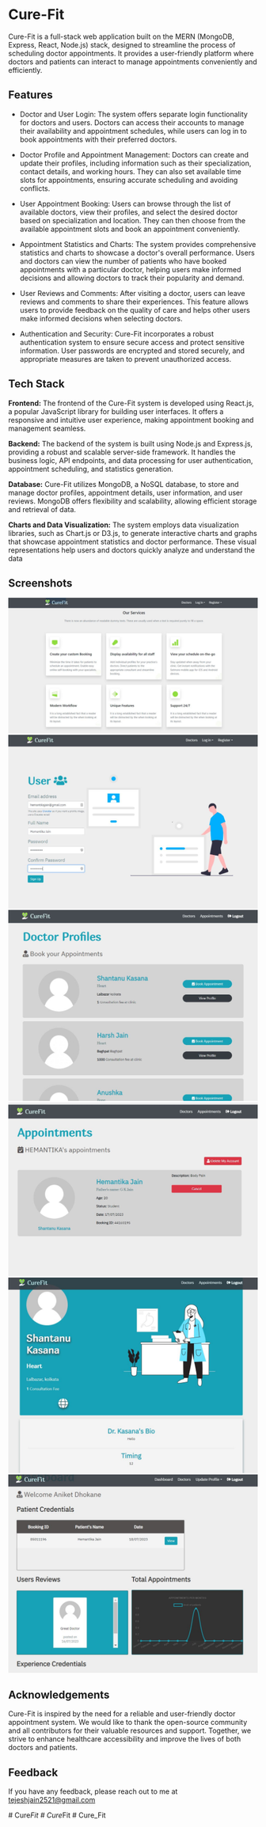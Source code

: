 
# Cure-Fit

Cure-Fit is a full-stack web application built on the MERN (MongoDB, Express, React, Node.js) stack, designed to streamline the process of scheduling doctor appointments. It provides a user-friendly platform where doctors and patients can interact to manage appointments conveniently and efficiently.

## Features

- Doctor and User Login: The system offers separate login functionality for doctors and users. Doctors can access their accounts to manage their availability and appointment schedules, while users can log in to book appointments with their preferred doctors.

- Doctor Profile and Appointment Management: Doctors can create and update their profiles, including information such as their specialization, contact details, and working hours. They can also set available time slots for appointments, ensuring accurate scheduling and avoiding conflicts.

- User Appointment Booking: Users can browse through the list of available doctors, view their profiles, and select the desired doctor based on specialization and location. They can then choose from the available appointment slots and book an appointment conveniently.

- Appointment Statistics and Charts: The system provides comprehensive statistics and charts to showcase a doctor's overall performance. Users and doctors can view the number of patients who have booked appointments with a particular doctor, helping users make informed decisions and allowing doctors to track their popularity and demand.

- User Reviews and Comments: After visiting a doctor, users can leave reviews and comments to share their experiences. This feature allows users to provide feedback on the quality of care and helps other users make informed decisions when selecting doctors.

- Authentication and Security: Cure-Fit incorporates a robust authentication system to ensure secure access and protect sensitive information. User passwords are encrypted and stored securely, and appropriate measures are taken to prevent unauthorized access.


## Tech Stack


**Frontend:** The frontend of the Cure-Fit system is developed using React.js, a popular JavaScript library for building user interfaces. It offers a responsive and intuitive user experience, making appointment booking and management seamless.

**Backend:** The backend of the system is built using Node.js and Express.js, providing a robust and scalable server-side framework. It handles the business logic, API endpoints, and data processing for user authentication, appointment scheduling, and statistics generation.

**Database:** Cure-Fit utilizes MongoDB, a NoSQL database, to store and manage doctor profiles, appointment details, user information, and user reviews. MongoDB offers flexibility and scalability, allowing efficient storage and retrieval of data.

**Charts and Data Visualization:** The system employs data visualization libraries, such as Chart.js or D3.js, to generate interactive charts and graphs that showcase appointment statistics and doctor performance. These visual representations help users and doctors quickly analyze and understand the data

## Screenshots

![](Cure-Fit-Screenshots/Pic1.JPG)
![](Cure-Fit-Screenshots/Pic3.JPG)
![](Cure-Fit-Screenshots/Pic4.JPG)
![](Cure-Fit-Screenshots/Pic6.JPG)
![](Cure-Fit-Screenshots/Pic7.JPG)
![](Cure-Fit-Screenshots/Pic8.JPG)


## Acknowledgements

Cure-Fit is inspired by the need for a reliable and user-friendly doctor appointment system. We would like to thank the open-source community and all contributors for their valuable resources and support. Together, we strive to enhance healthcare accessibility and improve the lives of both doctors and patients.




## Feedback

If you have any feedback, please reach out to me at tejeshjain2521@gmail.com

#   C u r e _ F i t 
 
 #   C u r e _ F i t 
 
 #   C u r e _ F i t 
 
 